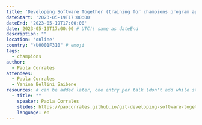 ```yaml
---
title: 'Developing Software Together (training for champions program applicants)'
dateStart: '2023-05-19T17:00:00'
dateEnd: '2023-05-19T17:00:00'
date: 2023-05-19T17:00:00 # UTC!! same as dateEnd
description: ""
location: 'online'
country: "\U0001F310" # emoji
tags: 
  - champions
author:
  - Paola Corrales
attendees:
  - Paola Corrales
  - Yanina Bellini Saibene
resources: # can be added later, one entry per talk (don't add while still empty, add once there are resources)
  - title: ""
    speaker: Paola Corrales
    slides: https://paocorrales.github.io/git-developing-software-together/
    language: en
---
```



